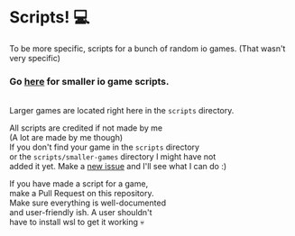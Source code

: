 # Scripts! 💻
To be more specific, scripts for a bunch of random io games. (That wasn't very specific)
### Go [here](smaller-games) for smaller io game scripts.
<br> Larger games are located right here in the `scripts` directory.

All scripts are credited if not made by me
<br> (A lot are made by me though)
<br> If you don't find your game in the `scripts` directory 
<br> or the `scripts/smaller-games` directory I might have not
<br> added it yet. Make a [new issue](https://github.com/cat2d2/io/issues/new) and I'll see what I can do :)

If you have made a script for a game, 
<br> make a Pull Request on this repository.
<br> Make sure everything is well-documented
<br> and user-friendly ish. A user shouldn't
<br> have to install wsl to get it working 💀

